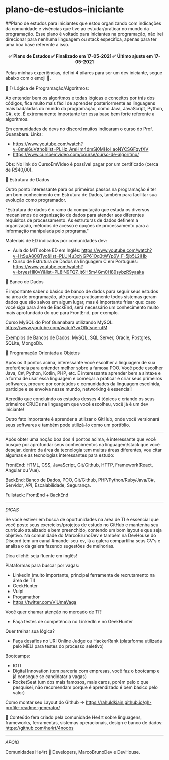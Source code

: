 # plano-de-estudos-iniciante
##Plano de estudos para iniciantes que estou organizando com indicações da comunidade e vivências que tive ao estudar/praticar no mundo da programação.
Esse plano é voltado para iniciantes na programação, não irei direcionar para nenhuma linguagem ou stack específica, apenas para ter uma boa base referente a isso.
<h4 align="center"> 
 	✅ Plano de Estudos ✅ Finalizado em 17-05-2021 ✅ Último ajuste em 17-05-2021
</h4>

Pelas minhas experiências, defini 4 pilares para ser um dev iniciante, segue abaixo com o emoji 🚩.

🚩 1) Lógica de Programação/Algoritmos:

Ao entender bem os algoritmos e todas lógicas e conceitos por trás dos códigos, fica muito mais fácil de aprender posteriormente as linguagens mais badaladas do mundo da programação, como Java, JavaScript, Python, C#, etc. É extremamente importante ter essa base bem forte referente a algoritmos.


Em comunidades de devs no discord muitos indicaram o curso do Prof. Guanabara.
Links: 
- https://www.youtube.com/watch?v=8mei6uVttho&list=PLHz_AreHm4dmSj0MHol_aoNYCSGFqvfXV 
- https://www.cursoemvideo.com/course/curso-de-algoritmo/

Obs: No link do CursoEmVideo é possível pagar por um certificado (cerca de R$40,00).



🚩 Estrutura de Dados

Outro ponto interessante para os primeiros passos na programação é ter um bom conhecimento em Estrutura de Dados, também para facilitar sua evolução como programador.

"Estrutura de dados é o ramo da computação que estuda os diversos mecanismos de organização de dados para atender aos diferentes requisitos de processamento. As estruturas de dados definem a organização, métodos de acesso e opções de processamento para a informação manipulada pelo programa." 

Materiais de ED indicados por comunidades dev:
- Aula do MIT sobre ED em Inglês: https://www.youtube.com/watch?v=HtSuA80QTyo&list=PLUl4u3cNGP61Oq3tWYp6V_F-5jb5L2iHb
- Curso de Estrutura de Dados na linguagem C em Português: https://www.youtube.com/watch?v=bryesHll0vY&list=PL8iN9FQ7_jt6H5m4Gm0H89sybzR9yaaka


🚩 Banco de Dados

É importante saber o básico de banco de dados para seguir seus estudos na área de programação, até porque praticamente todos sistemas geram dados que são salvos em algum lugar, mas é importante frisar que: caso você siga para área de BackEnd, será necessário um conhecimento muito mais aprofundado do que para FrontEnd, por exemplo.

Curso MySQL do Prof Guanabara utilizando MySQL: https://www.youtube.com/watch?v=Ofktsne-utM

Exemplos de Bancos de Dados: MySQL, SQL Server, Oracle, Postgres, SQLite, MongoDb.

🚩 Programação Orientada a Objetos

Após os 3 pontos acima, interessante você escolher a linguagem de sua preferência para entender melhor sobre a famosa POO. Você pode escolher Java, C#, Python, Kotlin, PHP, etc. É interessante aprender bem a sintaxe e a forma de usar essa linguagem e começar a praticar e criar seus primeiros softwares, procure por conteúdos e comunidades da linguagem escolhida, participe e se envolva nesse mundo, networking é essencial!

Acredito que concluindo os estudos desses 4 tópicos e criando os seus primeiros CRUDs na linguagem que você escolheu, você já é um dev iniciante!

Outro fato importante é aprender a utilizar o GitHub, onde você versionará seus softwares e também pode utilizá-lo como um portfólio.


--------------------------------------------------------------------------------------------------------------

Após obter uma noção boa dos 4 pontos acima, é interessante que você busque por aprofundar seus conhecimentos na linguagem/stack que você desejar, dentro da área da tecnologia tem muitas áreas diferentes, vou citar algumas e as tecnologias interessantes para estudo:

FrontEnd: HTML, CSS, JavaScript, Git/Github, HTTP, Framework(React, Angular ou Vue).

BackEnd: Banco de Dados, POO, Git/Github, PHP/Python/Ruby/Java/C#, Servidor, API, Escalabilidade, Segurança.

Fullstack: FrontEnd + BackEnd

--------------------------------------------------------------------------------------------------------------

_DICAS_

Se você estiver em busca de oportunidades na área de TI é essencial que você poste seus exercícios/projetos de estudo no GitHub e mantenha seu currículo atualizado e bem preenchido, contendo um bom layout e que seja objetivo. Na comunidade do MarcoBrunoDev e também na DevHouse do Discord tem um canal #mande-seu-cv, lá a galera compartilha seus CV's e analisa o da galera fazendo sugestões de melhorias.

Dica clichê: seja fluente em inglês!

Plataformas para buscar por vagas:
- LinkedIn (muito importante, principal ferramenta de recrutamento na área de TI)
- GeekHunter
- Vulpi
- Progamathor
- https://twitter.com/ViUmaVaga

Você quer chamar atenção no mercado de TI?
- Faça testes de competência no LinkedIn e no GeekHunter

Quer treinar sua lógica?
- Faça desafios no URI Online Judge ou HackerRank (plataforma utilizada pelo MELI para testes do processo seletivo)

Bootcamps:
- IGTI
- Digital Innovation (tem parceria com empresas, você faz o bootcamp e já consegue se candidatar a vagas)
- RocketSeat (um dos mais famosos, mais caros, porém pelo o que pesquisei, não recomendam porque é aprendizado é bem básico pelo valor)

Como montar seu Layout do Github -> https://rahuldkjain.github.io/gh-profile-readme-generator/

💜 Conteúdo fera criado pela comunidade He4rt sobre linguagens, frameworks, ferramentas, sistemas operacionais, design e banco de dados: https://github.com/he4rt/4noobs

--------------------------------------------------------------------------------------------------------------
_APOIO_

Comunidades He4rt 💜 Developers, MarcoBrunoDev e DevHouse.

